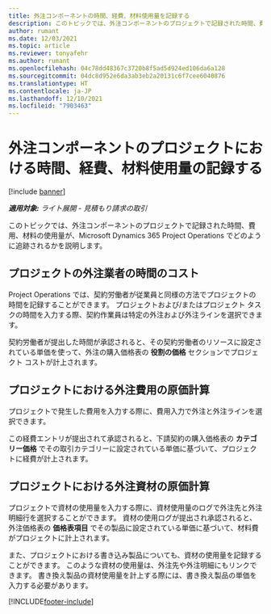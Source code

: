 ```yaml
---
title: 外注コンポーネントの時間、経費、材料使用量を記録する
description: このトピックでは、外注コンポーネントのプロジェクトで記録された時間、費用、材料の使用量が、Microsoft Dynamics 365 Project Operations でどのように追跡されるかを説明します。
author: rumant
ms.date: 12/03/2021
ms.topic: article
ms.reviewer: tonyafehr
ms.author: rumant
ms.openlocfilehash: 04c78dd48367c3720b8f5ad5d924ed106da6a128
ms.sourcegitcommit: 04dc8d952e6da3ab3eb2a20131c6f7cee6040876
ms.translationtype: HT
ms.contentlocale: ja-JP
ms.lasthandoff: 12/10/2021
ms.locfileid: "7903463"
---
```

# <a name="recording-time-expenses-and-material-usage-on-projects-for-subcontracted-components"></a>外注コンポーネントのプロジェクトにおける時間、経費、材料使用量の記録する

[!include [banner](../../includes/dataverse-preview.md)]

_**適用対象:** ライト展開 - 見積もり請求の取引_

このトピックでは、外注コンポーネントのプロジェクトで記録された時間、費用、材料の使用量が、Microsoft Dynamics 365 Project Operations でどのように追跡されるかを説明します。

## <a name="costing-for-subcontractor-time-on-projects"></a>プロジェクトの外注業者の時間のコスト
Project Operations では、契約労働者が従業員と同様の方法でプロジェクトの時間を記録することができます。 プロジェクトおよび/またはプロジェクト タスクの時間を入力する際、契約作業員は特定の外注および外注ラインを選択できます。

契約労働者が提出した時間が承認されると、その契約労働者のリソースに設定されている単価を使って、外注の購入価格表の **役割の価格** セクションでプロジェクト コストが計上されます。

## <a name="costing-for-subcontracted-expenses-on-projects"></a>プロジェクトにおける外注費用の原価計算
プロジェクトで発生した費用を入力する際に、費用入力で外注と外注ラインを選択できます。 

この経費エントリが提出されて承認されると、下請契約の購入価格表の **カテゴリー価格** でその取引カテゴリーに設定されている単価に基づいて、プロジェクトに経費が計上されます。

## <a name="costing-for-subcontracted-materials-on-projects"></a>プロジェクトにおける外注資材の原価計算
プロジェクトで資材の使用量を入力する際に、資材使用量のログで外注先と外注明細行を選択することができます。 資材の使用ログが提出され承認されると、外注価格表の **価格表項目** でその製品に設定されている単価に基づいて、材料費がプロジェクトに計上されます。

また、プロジェクトにおける書き込み製品についても、資材の使用量を記録することができます。 このような資材の使用量は、外注先や外注明細にもリンクできます。 書き換え製品の資材使用量を計上する際には、書き換え製品の単価を入力する必要があります。 


[!INCLUDE[footer-include](../../includes/footer-banner.md)]
